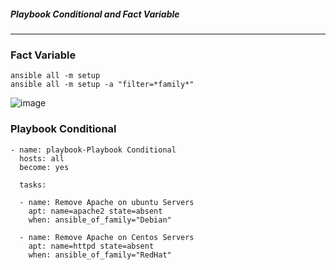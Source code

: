 #####  Playbook Conditional and Fact Variable 
-----------------------------
### Fact Variable
```
ansible all -m setup
ansible all -m setup -a "filter=*family*"
```
![image](https://github.com/rezaabedi1365/Devops/assets/117336743/2d21fed6-cf60-4385-b4ae-0c3950af4b5f)

### Playbook Conditional
```
- name: playbook-Playbook Conditional
  hosts: all
  become: yes

  tasks:

  - name: Remove Apache on ubuntu Servers
    apt: name=apache2 state=absent
    when: ansible_of_family="Debian"

  - name: Remove Apache on Centos Servers
    apt: name=httpd state=absent
    when: ansible_of_family="RedHat"
```
